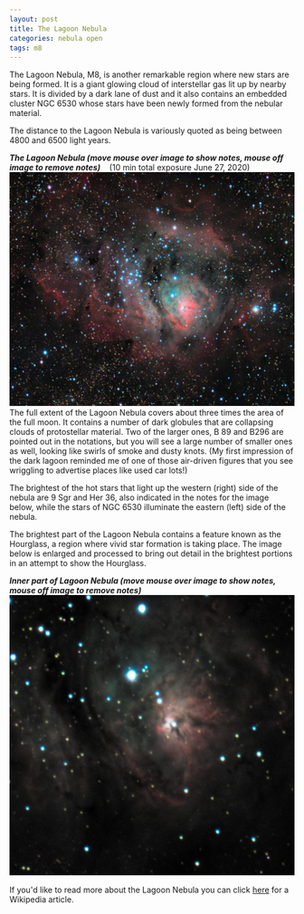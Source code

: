 ```yaml
---
layout: post
title: The Lagoon Nebula
categories: nebula open
tags: m8
---
```

The Lagoon Nebula, M8, is another remarkable region where new stars are being formed.  It is a giant glowing cloud of interstellar gas lit up by nearby stars. It is divided by a dark lane of dust and it also contains an embedded
cluster NGC 6530 whose stars have been newly formed from the nebular material.

The distance to the Lagoon Nebula is variously quoted as being between 4800 and 6500 light years.

_**The Lagoon Nebula    (move mouse over image to show notes, mouse off image to remove notes)**_ &nbsp;&nbsp; (10 min total exposure June 27, 2020)<br>
<img src = "../images/m8_2020-06-27T02_19_51_Stack_16bits_201frames_603s_bin2x.jpg"
alt = "m8 seen using Celestron RASA 8 and ZWO ASI183MC"
onmouseover = "this.src='../images/m8_2020-06-27t02_19_51_stack_16bits_201frames_603s_bin2x_notes.jpg'"
onmouseout = "this.src='../images/m8_2020-06-27T02_19_51_Stack_16bits_201frames_603s_bin2x.jpg'"
/>
<br>
The full extent of the Lagoon Nebula covers about three times the area of the full moon. It contains a number of dark globules that are collapsing clouds of protostellar material. Two of the larger ones, B 89 and B296 are pointed out in the notations, but you will see a large number of smaller ones as well, looking like swirls of smoke and dusty knots.  (My first impression of the dark lagoon reminded me of one of those air-driven figures that you see wriggling to advertise places like used car lots!)

The brightest of the hot stars that light up the western (right) side of the nebula are 9 Sgr and Her 36, also indicated in the notes for the image below, while the stars of NGC 6530 illuminate the eastern (left) side of the nebula.

The brightest part of the Lagoon Nebula contains a feature known as the Hourglass, a region where vivid star formation is taking place. The image below is enlarged and processed to bring out detail in the brightest portions in an attempt to show the Hourglass.

_**Inner part of Lagoon Nebula    (move mouse over image to show notes, mouse off image to remove notes)**_<br>
<img src = "../images/m8_2020-06-27T02_19_51_Stack_16bits_201frames_603s_crop_nobin_C.jpg"
alt = "m8 seen using Celestron RASA 8 and ZWO ASI183MC"
onmouseover = "this.src='../images/m8_2020-06-27t02_19_51_stack_16bits_201frames_603s_crop_nobin_c_notes.jpg'"
onmouseout = "this.src='../images/m8_2020-06-27T02_19_51_Stack_16bits_201frames_603s_crop_nobin_C.jpg'"
/>

If you'd like to read more about the Lagoon Nebula you can click [here](https://en.wikipedia.org/wiki/Lagoon_Nebula) for a Wikipedia article.
